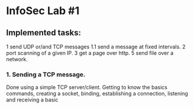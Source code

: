 # InfoSec Lab #1 

## Implemented tasks: 
1 send UDP or/and TCP messages
1.1  send a message at fixed intervals. 
2 port scanning of a given IP. 
3 get a page over http. 
5 send file over a network. 

### 1. Sending a TCP message.
Done using a simple TCP server/client. Getting to know the basics commands, creating a socket, binding, establishing a connection, listening and receiving a basic 
